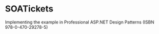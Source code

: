SOATickets
==========

Implementing the example in Professional ASP.NET Design Patterns (ISBN 978-0-470-29278-5)
